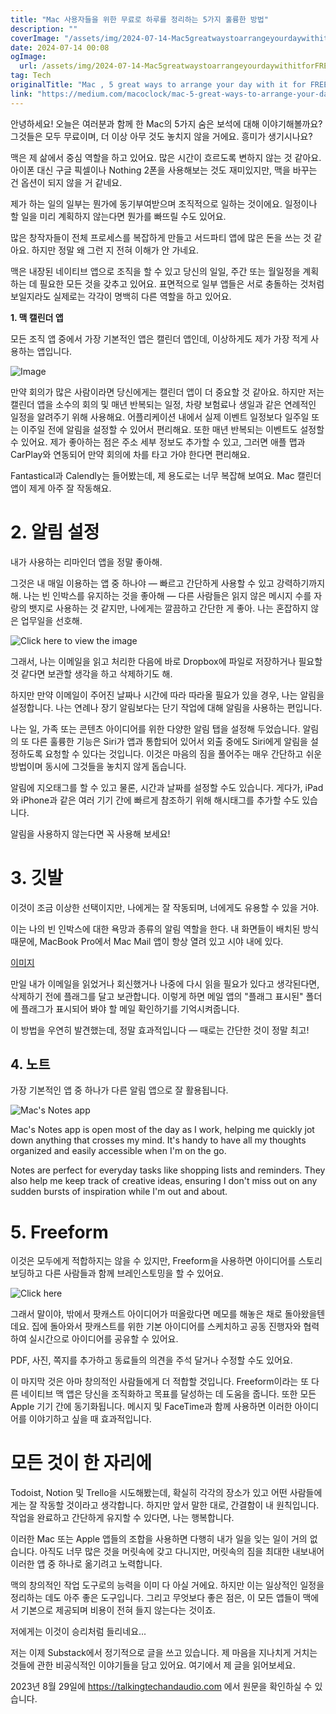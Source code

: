 ```yaml
---
title: "Mac 사용자들을 위한 무료로 하루를 정리하는 5가지 훌륭한 방법"
description: ""
coverImage: "/assets/img/2024-07-14-Mac5greatwaystoarrangeyourdaywithitforFREE_0.png"
date: 2024-07-14 00:08
ogImage: 
  url: /assets/img/2024-07-14-Mac5greatwaystoarrangeyourdaywithitforFREE_0.png
tag: Tech
originalTitle: "Mac , 5 great ways to arrange your day with it for FREE"
link: "https://medium.com/macoclock/mac-5-great-ways-to-arrange-your-day-with-it-for-free-fa6335f5671a"
---
```



안녕하세요! 오늘은 여러분과 함께 한 Mac의 5가지 숨은 보석에 대해 이야기해볼까요? 그것들은 모두 무료이며, 더 이상 아무 것도 놓치지 않을 거에요. 흥미가 생기시나요?

맥은 제 삶에서 중심 역할을 하고 있어요. 많은 시간이 흐르도록 변하지 않는 것 같아요. 아이폰 대신 구글 픽셀이나 Nothing 2폰을 사용해보는 것도 재미있지만, 맥을 바꾸는 건 옵션이 되지 않을 거 같네요.

제가 하는 일의 일부는 뭔가에 동기부여받으며 조직적으로 일하는 것이에요. 일정이나 할 일을 미리 계획하지 않는다면 뭔가를 빠뜨릴 수도 있어요.

<div class="content-ad"></div>

많은 창작자들이 전체 프로세스를 복잡하게 만들고 서드파티 앱에 많은 돈을 쓰는 것 같아요. 하지만 정말 왜 그런 지 전혀 이해가 안 가네요.

맥은 내장된 네이티브 앱으로 조직을 할 수 있고 당신의 일일, 주간 또는 월일정을 계획하는 데 필요한 모든 것을 갖추고 있어요. 표면적으로 일부 앱들은 서로 충돌하는 것처럼 보일지라도 실제로는 각각이 명백히 다른 역할을 하고 있어요.

**1. 맥 캘린더 앱**

모든 조직 앱 중에서 가장 기본적인 앱은 캘린더 앱인데, 이상하게도 제가 가장 적게 사용하는 앱입니다.

<div class="content-ad"></div>

![Image](/assets/img/2024-07-14-Mac5greatwaystoarrangeyourdaywithitforFREE_1.png)

만약 회의가 많은 사람이라면 당신에게는 캘린더 앱이 더 중요할 것 같아요. 하지만 저는 캘린더 앱을 소수의 회의 및 매년 반복되는 일정, 차량 보험료나 생일과 같은 연례적인 일정을 알려주기 위해 사용해요. 어플리케이션 내에서 실제 이벤트 일정보다 일주일 또는 이주일 전에 알림을 설정할 수 있어서 편리해요. 또한 매년 반복되는 이벤트도 설정할 수 있어요. 제가 좋아하는 점은 주소 세부 정보도 추가할 수 있고, 그러면 애플 맵과 CarPlay와 연동되어 만약 회의에 차를 타고 가야 한다면 편리해요.

Fantastical과 Calendly는 들어봤는데, 제 용도로는 너무 복잡해 보여요. Mac 캘린더 앱이 제게 아주 잘 작동해요.

# 2. 알림 설정

<div class="content-ad"></div>

내가 사용하는 리마인더 앱을 정말 좋아해.

그것은 내 매일 이용하는 앱 중 하나야 — 빠르고 간단하게 사용할 수 있고 강력하기까지 해. 나는 빈 인박스를 유지하는 것을 좋아해 — 다른 사람들은 읽지 않은 메시지 수를 자랑의 뱃지로 사용하는 것 같지만, 나에게는 깔끔하고 간단한 게 좋아. 나는 혼잡하지 않은 업무일을 선호해.

![Click here to view the image](/assets/img/2024-07-14-Mac5greatwaystoarrangeyourdaywithitforFREE_2.png)

그래서, 나는 이메일을 읽고 처리한 다음에 바로 Dropbox에 파일로 저장하거나 필요할 것 같다면 보관할 생각을 하고 삭제하기도 해.

<div class="content-ad"></div>

하지만 만약 이메일이 주어진 날짜나 시간에 따라 따라올 필요가 있을 경우, 나는 알림을 설정합니다. 나는 연례나 장기 알림보다는 단기 작업에 대해 알림을 사용하는 편입니다.

나는 일, 가족 또는 콘텐츠 아이디어를 위한 다양한 알림 탭을 설정해 두었습니다. 알림의 또 다른 훌륭한 기능은 Siri가 앱과 통합되어 있어서 외출 중에도 Siri에게 알림을 설정하도록 요청할 수 있다는 것입니다. 이것은 마음의 짐을 풀어주는 매우 간단하고 쉬운 방법이며 동시에 그것들을 놓치지 않게 돕습니다.

알림에 지오태그를 할 수 있고 물론, 시간과 날짜를 설정할 수도 있습니다. 게다가, iPad와 iPhone과 같은 여러 기기 간에 빠르게 참조하기 위해 해시태그를 추가할 수도 있습니다.

알림을 사용하지 않는다면 꼭 사용해 보세요!

<div class="content-ad"></div>

# 3. 깃발

이것이 조금 이상한 선택이지만, 나에게는 잘 작동되며, 너에게도 유용할 수 있을 거야.

이는 나의 빈 인박스에 대한 욕망과 종류의 알림 역할을 한다. 내 화면들이 배치된 방식 때문에, MacBook Pro에서 Mac Mail 앱이 항상 열려 있고 시야 내에 있다.

[이미지](/assets/img/2024-07-14-Mac5greatwaystoarrangeyourdaywithitforFREE_3.png)

<div class="content-ad"></div>

만일 내가 이메일을 읽었거나 회신했거나 나중에 다시 읽을 필요가 있다고 생각된다면, 삭제하기 전에 플래그를 달고 보관합니다. 이렇게 하면 메일 앱의 "플래그 표시된" 폴더에 플래그가 표시되어 봐야 할 메일 확인하기를 기억시켜줍니다.

이 방법을 우연히 발견했는데, 정말 효과적입니다 — 때로는 간단한 것이 정말 최고!

## 4. 노트

가장 기본적인 앱 중 하나가 다른 알림 앱으로 잘 활용됩니다.

<div class="content-ad"></div>

![Mac's Notes app](/assets/img/2024-07-14-Mac5greatwaystoarrangeyourdaywithitforFREE_4.png)

Mac's Notes app is open most of the day as I work, helping me quickly jot down anything that crosses my mind. It's handy to have all my thoughts organized and easily accessible when I'm on the go.

Notes are perfect for everyday tasks like shopping lists and reminders. They also help me keep track of creative ideas, ensuring I don't miss out on any sudden bursts of inspiration while I'm out and about.

# 5. Freeform

<div class="content-ad"></div>

이것은 모두에게 적합하지는 않을 수 있지만, Freeform을 사용하면 아이디어를 스토리보딩하고 다른 사람들과 함께 브레인스토밍을 할 수 있어요. 

![Click here](/assets/img/2024-07-14-Mac5greatwaystoarrangeyourdaywithitforFREE_5.png)
  
그래서 말이야, 밖에서 팟캐스트 아이디어가 떠올랐다면 메모를 해놓은 채로 돌아왔을텐데요. 집에 돌아와서 팟캐스트를 위한 기본 아이디어를 스케치하고 공동 진행자와 협력하여 실시간으로 아이디어를 공유할 수 있어요.

PDF, 사진, 쪽지를 추가하고 동료들의 의견을 주석 달거나 수정할 수도 있어요.

<div class="content-ad"></div>

이 마지막 것은 아마 창의적인 사람들에게 더 적합할 것입니다. Freeform이라는 또 다른 네이티브 맥 앱은 당신을 조직화하고 목표를 달성하는 데 도움을 줍니다. 또한 모든 Apple 기기 간에 동기화됩니다. 메시지 및 FaceTime과 함께 사용하면 이러한 아이디어를 이야기하고 싶을 때 효과적입니다.

# 모든 것이 한 자리에

Todoist, Notion 및 Trello을 시도해봤는데, 확실히 각각의 장소가 있고 어떤 사람들에게는 잘 작동할 것이라고 생각합니다. 하지만 앞서 말한 대로, 간결함이 내 원칙입니다. 작업을 완료하고 간단하게 유지할 수 있다면, 나는 행복합니다.

이러한 Mac 또는 Apple 앱들의 조합을 사용하면 다행히 내가 일을 잊는 일이 거의 없습니다. 아직도 너무 많은 것을 머릿속에 갖고 다니지만, 머릿속의 짐을 최대한 내보내어 이러한 앱 중 하나로 옮기려고 노력합니다.

<div class="content-ad"></div>

맥의 창의적인 작업 도구로의 능력을 이미 다 아실 거에요. 하지만 이는 일상적인 일정을 정리하는 데도 아주 좋은 도구입니다. 그리고 무엇보다 좋은 점은, 이 모든 앱들이 맥에서 기본으로 제공되며 비용이 전혀 들지 않는다는 것이죠.

저에게는 이것이 승리처럼 들리네요...

저는 이제 Substack에서 정기적으로 글을 쓰고 있습니다. 제 마음을 지나치게 거치는 것들에 관한 비공식적인 이야기들을 담고 있어요. 여기에서 제 글을 읽어보세요.

2023년 8월 29일에 https://talkingtechandaudio.com 에서 원문을 확인하실 수 있습니다.